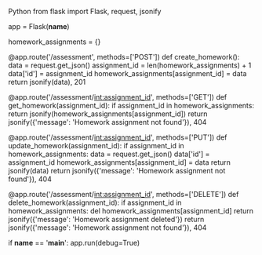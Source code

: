 Python
from flask import Flask, request, jsonify

app = Flask(__name__)

homework_assignments = {}

@app.route('/assessment', methods=['POST'])
def create_homework():
    data = request.get_json()
    assignment_id = len(homework_assignments) + 1
    data['id'] = assignment_id
    homework_assignments[assignment_id] = data
    return jsonify(data), 201

@app.route('/assessment/<int:assignment_id>', methods=['GET'])
def get_homework(assignment_id):
    if assignment_id in homework_assignments:
        return jsonify(homework_assignments[assignment_id])
    return jsonify({'message': 'Homework assignment not found'}), 404

@app.route('/assessment/<int:assignment_id>', methods=['PUT'])
def update_homework(assignment_id):
    if assignment_id in homework_assignments:
        data = request.get_json()
        data['id'] = assignment_id
        homework_assignments[assignment_id] = data
        return jsonify(data)
    return jsonify({'message': 'Homework assignment not found'}), 404

@app.route('/assessment/<int:assignment_id>', methods=['DELETE'])
def delete_homework(assignment_id):
    if assignment_id in homework_assignments:
        del homework_assignments[assignment_id]
        return jsonify({'message': 'Homework assignment deleted'})
    return jsonify({'message': 'Homework assignment not found'}), 404

if __name__ == '__main__':
    app.run(debug=True)


